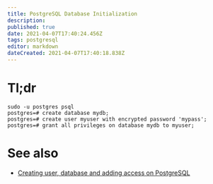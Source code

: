 ```yaml
---
title: PostgreSQL Database Initialization
description: 
published: true
date: 2021-04-07T17:40:24.456Z
tags: postgresql
editor: markdown
dateCreated: 2021-04-07T17:40:18.838Z
---
```


# Tl;dr

```
sudo -u postgres psql
postgres=# create database mydb;
postgres=# create user myuser with encrypted password 'mypass';
postgres=# grant all privileges on database mydb to myuser;
```

# See also

* [Creating user, database and adding access on PostgreSQL](https://medium.com/coding-blocks/creating-user-database-and-adding-access-on-postgresql-8bfcd2f4a91e)